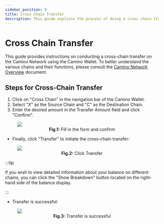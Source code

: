 ```yaml
---
sidebar_position: 9
title: Cross Chain Transfer
description: This guide explains the process of doing a cross chain transfer on Camino Wallet.
---
```


# Cross Chain Transfer

This guide provides instructions on conducting a cross-chain transfer on the Camino Network 
using the Camino Wallet. To better understand the various chains and their functions, please 
consult the [Camino Network Overview](/about/camino-network-overview) document.

## Steps for Cross-Chain Transfer

1. Click on "Cross Chain" in the navigation bar of the Camino Wallet.
1. Select "X" as the Source Chain and "C" as the Destination Chain.
1. Enter the desired amount in the Transfer Amount field and click "Confirm".

<figure>
<img class="zoom" src="/img/deploy-smart-contract/4-deploy-sc-cross-chain.png"/>
<figcaption align="center"><b>Fig.1:</b> Fill in the form and confirm</figcaption>
</figure>

- Finally, click "Transfer" to initiate the cross-chain transfer:

<figure>
<img class="zoom" src="/img/deploy-smart-contract/5-deploy-sc-transfer.png"/>
<figcaption align="center"><b>Fig.2:</b> Click Transfer</figcaption>
</figure>

:::tip

If you wish to view detailed information about your balance on different chains, you
can click the "Show Breakdown" button located on the right-hand side of the balance display.

:::

- Transfer is successful:

<figure>
<img class="zoom" src="/img/deploy-smart-contract/6-deploy-sc-transfer-success.png"/>
<figcaption align="center"><b>Fig.3:</b> Transfer is successful</figcaption>
</figure>
